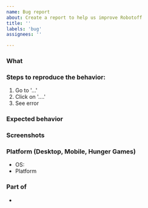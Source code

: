 ```yaml
---
name: Bug report
about: Create a report to help us improve Robotoff
title: ''
labels: 'bug'
assignees: ''

---
```


### What
<!-- A clear and concise description of what the bug is.-->

### Steps to reproduce the behavior:
1. Go to '...'
2. Click on '....'
3. See error

### Expected behavior
<!-- A clear and concise description of what you expected to happen. -->

### Screenshots
<!-- (Optional, delete if not needed) -->

### Platform (Desktop, Mobile, Hunger Games)
 - OS: <!-- [e.g. iOS, Android, Desktop] -->
 - Platform <!-- [e.g. Desktop, Mobile, Hunger Games] -->

### Part of
- <!-- Add the issue number preceded by # (that also allows searching by name for similar issues): eg #374 -->
